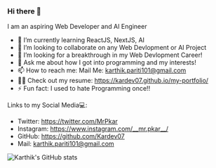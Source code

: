 ### Hi there 👋


I am an aspiring Web Developer and AI Engineer

- 🌱 I’m currently learning ReactJS, NextJS, AI
- 👯 I’m looking to collaborate on any Web Devlopment or AI Project
- 🤔 I’m looking for a breakthrough in my Web Devlopment Career!
- 💬 Ask me about how I got into programming and my interests!
- 📫 How to reach me: Mail Me: karthik.pariti101@gmail.com
- 🙆‍♂️ Check out my resume: https://kardev07.github.io/my-portfolio/
- ⚡ Fun fact: I used to hate Programming once!!

Links to my Social Media💻:
- Twitter: https://twitter.com/MrPkar
- Instagram: https://www.instagram.com/__mr.pkar__/
- GitHub: https://github.com/Kardev07
- Mail: karthik.pariti101@gmail.com


![Karthik's GitHub stats](https://github-readme-stats.vercel.app/api?username=Kardev07&show_icons=true&theme=radical)


